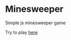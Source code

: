 # Minesweeper

Simple js minesweeper game

Try to play [here](https://bonefabric.github.io/minesweeper/)
